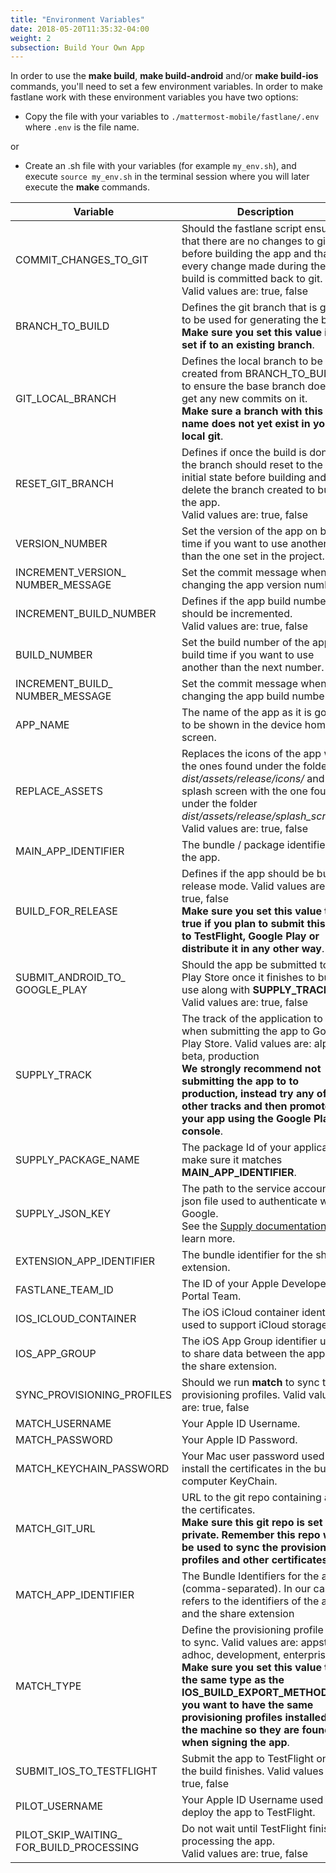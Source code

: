 ```yaml
---
title: "Environment Variables"
date: 2018-05-20T11:35:32-04:00
weight: 2
subsection: Build Your Own App
---
```


In order to use the **make build**, **make build-android** and/or **make build-ios** commands, you'll need to set a few environment variables. In order to make fastlane work with these environment variables you have two options:

* Copy the file with your variables to `./mattermost-mobile/fastlane/.env` where `.env` is the file name.

or

* Create an .sh file with your variables (for example `my_env.sh`), and execute `source my_env.sh` in the terminal session where you will later execute the **make** commands.

| Variable            | Description                                | Default    | Platform  |
|---------------------|--------------------------------------------|------------|-----------|
| COMMIT\_CHANGES\_TO\_GIT | Should the fastlane script ensure that there are no changes to git before building the app and that every change made during the build is committed back to git.<br>Valid values are: true, false | false | Android, iOS |
| BRANCH\_TO\_BUILD | Defines the git branch that is going to be used for generating the build. <br>**Make sure you set this value is set if to an existing branch**.| master | Android, iOS |
| GIT\_LOCAL\_BRANCH | Defines the local branch to be created from BRANCH\_TO\_BUILD to ensure the base branch does not get any new commits on it.<br>**Make sure a branch with this name does not yet exist in your local git**. |  | Android, iOS |
| RESET\_GIT\_BRANCH | Defines if once the build is done the branch should reset to the initial state before building and delete the branch created to build the app.<br>Valid values are: true, false | false | Android, iOS |
| VERSION\_NUMBER | Set the version of the app on build time if you want to use another one than the one set in the project. |  | Android, iOS |
| INCREMENT\_VERSION\_<br>NUMBER\_MESSAGE | Set the commit message when changing the app version number. | Bump app version number to | Android, iOS |
| INCREMENT\_BUILD\_NUMBER | Defines if the app build number should be incremented.<br>Valid values are: true, false | false | Android, iOS |
| BUILD\_NUMBER | Set the build number of the app on build time if you want to use another than the next number. |  | Android, iOS |
| INCREMENT\_BUILD\_<br>NUMBER\_MESSAGE | Set the commit message when changing the app build number. | Bump app build number to | Android, iOS |
| APP\_NAME | The name of the app as it is going to be shown in the device home screen. | Mattermost Beta | Android, iOS |
| REPLACE\_ASSETS | Replaces the icons of the app with the ones found under the folder *dist/assets/release/icons/* and the splash screen with the one found under the folder *dist/assets/release/splash\_screen/*. Valid values are: true, false | false | Android, iOS |
| MAIN\_APP\_IDENTIFIER | The bundle / package identifier for the app. | com.mattermost.rnbeta | Android, iOS |
| BUILD\_FOR\_RELEASE | Defines if the app should be built in release mode. Valid values are: true, false <br> **Make sure you set this value to true if you plan to submit this app to TestFlight, Google Play or distribute it in any other way**. | false | Android, iOS |
| SUBMIT\_ANDROID\_TO\_<br>GOOGLE\_PLAY | Should the app be submitted to the Play Store once it finishes to build, use along with **SUPPLY\_TRACK**. Valid values are: true, false | false | Android |
| SUPPLY\_TRACK | The track of the application to use when submitting the app to Google Play Store. Valid values are: alpha, beta, production <br> **We strongly recommend not submitting the app to to production, instead try any of the other tracks and then promote your app using the Google Play console**. | production | Android |
| SUPPLY\_PACKAGE\_NAME | The package Id of your application, make sure it matches **MAIN\_APP\_IDENTIFIER**. | com.mattermost.rnbeta | Android |
| SUPPLY\_JSON\_KEY | The path to the service account json file used to authenticate with Google. <br> See the [Supply documentation]( https://docs.fastlane.tools/actions/supply/#setup) to learn more. |  | Android |
| EXTENSION\_APP\_IDENTIFIER | The bundle identifier for the share extension. | com.mattermost.rnbeta.MattermostShare | iOS |
| FASTLANE\_TEAM\_ID | The ID of your Apple Developer Portal Team. |  | iOS |
| IOS\_ICLOUD\_CONTAINER | The iOS iCloud container identifier used to support iCloud storage. | iCloud.com.mattermost.rnbeta | iOS |
| IOS\_APP\_GROUP | The iOS App Group identifier used to share data between the app and the share extension. |  | iOS |
| SYNC\_PROVISIONING\_PROFILES | Should we run **match** to sync the provisioning profiles. Valid values are: true, false | false | iOS |
| MATCH\_USERNAME | Your Apple ID Username. |  | iOS |
| MATCH\_PASSWORD | Your Apple ID Password. |  | iOS |
| MATCH\_KEYCHAIN\_PASSWORD | Your Mac user password used to install the certificates in the build computer KeyChain. |  | iOS |
| MATCH\_GIT\_URL | URL to the git repo containing all the certificates. <br> **Make sure this git repo is set to private. Remember this repo will be used to sync the provisioning profiles and other certificates**.|  | iOS |
| MATCH\_APP\_IDENTIFIER | The Bundle Identifiers for the app (comma-separated). In our case refers to the identifiers of the app and the share extension | com.mattermost.rnbeta.MattermostShare,<br>com.mattermost.rnbeta | iOS |
| MATCH\_TYPE | Define the provisioning profile type to sync. Valid values are: appstore, adhoc, development, enterprise <br> **Make sure you set this value to the same type as the IOS\_BUILD\_EXPORT\_METHOD as you want to have the same provisioning profiles installed in the machine so they are found when signing the app**. | adhoc | iOS |
| SUBMIT\_IOS\_TO\_TESTFLIGHT | Submit the app to TestFlight once the build finishes. Valid values are: true, false | false | iOS |
| PILOT\_USERNAME | Your Apple ID Username used to deploy the app to TestFlight. |  | iOS |
| PILOT\_SKIP\_WAITING\_<br>FOR\_BUILD\_PROCESSING | Do not wait until TestFlight finishes processing the app.<br>Valid values are: true, false | true | iOS |
